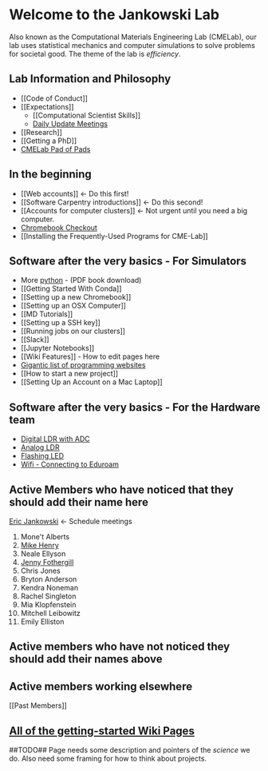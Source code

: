 # Welcome to the Jankowski Lab #
Also known as the Computational Materials Engineering Lab (CMELab), our lab uses statistical mechanics and computer simulations to solve problems for societal good. The theme of the lab is *efficiency*.

## Lab Information and Philosophy ##
* [[Code of Conduct]] 
* [[Expectations]]
    * [[Computational Scientist Skills]]
    * [Daily Update Meetings](https://etherpad.boisestate.edu/p/cme-1)
* [[Research]]
* [[Getting a PhD]]
* [CMELab Pad of Pads](https://etherpad.boisestate.edu/p/cmelab-pad-of-pads)

## In the beginning ##
* [[Web accounts]]  <- Do this first!
* [[Software Carpentry introductions]]  <- Do this second!
* [[Accounts for computer clusters]] <- Not urgent until you need a big computer.
* [Chromebook Checkout](https://docs.google.com/spreadsheets/d/1q09wjk9HKtRtBNhU_heKF84a3awLpIyzw9q8gPIXRqA/edit?usp=sharing)
* [[Installing the Frequently-Used Programs for CME-Lab]]

## Software after the very basics - For Simulators ##
* More [python](http://bit.ly/2tBTW7W) - (PDF book download)
* [[Getting Started With Conda]]
* [[Setting up a new Chromebook]]
* [[Setting up an OSX Computer]]
* [[MD Tutorials]]
* [[Setting up a SSH key]]
* [[Running jobs on our clusters]]
* [[Slack]]
* [[Jupyter Notebooks]]
* [[Wiki Features]] - How to edit pages here
* [Gigantic list of programming websites](https://github.com/sdmg15/Best-websites-a-programmer-should-visit)
* [[How to start a new project]]
* [[Setting Up an Account on a Mac Laptop]]

## Software after the very basics - For the Hardware team ##

* [Digital LDR with ADC](https://bitbucket.org/cmelab/raspberry-pi/wiki/Digital%20LDR%20with%20ADC%20Setup)
* [Analog LDR](https://bitbucket.org/cmelab/raspberry-pi/wiki/Analog%20LDR)
* [Flashing LED](https://bitbucket.org/cmelab/raspberry-pi/wiki/Flashing%20LED)
* [Wifi - Connecting to Eduroam](https://bitbucket.org/cmelab/raspberry-pi/wiki/WiFi%20-%20Connecting%20to%20Eduroam)

## Active Members who have noticed that they should add their name here ##
[Eric Jankowski](https://bitbucket.org/cmelab/getting-started/wiki/Prof.%20Jankowski) <- Schedule meetings

1. Mone't Alberts 
1. [Mike Henry](https://henrymike.com)
1. Neale Ellyson
1. [Jenny Fothergill](https://github.com/jennyfothergill)
1. Chris Jones
1. Bryton Anderson
1. Kendra Noneman 
1. Rachel Singleton
1. Mia Klopfenstein
1. Mitchell Leibowitz
1. Emily Elliston

## Active members who have not noticed they should add their names above ##

## Active members working elsewhere ##

[[Past Members]]

## [All of the getting-started Wiki Pages](https://bitbucket.org/cmelab/getting-started/wiki/browse/) ##

##TODO##
Page needs some description and pointers of the *science* we do. Also need some framing for how to think about projects.
